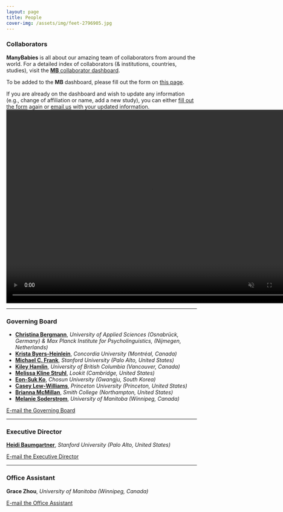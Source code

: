 ```yaml
---
layout: page
title: People
cover-img: /assets/img/feet-2796905.jpg
---
```


<!---
To do:
- update funding information? MB2 Grant?
--->

### Collaborators   
**ManyBabies** is all about our amazing team of collaborators from around the world. For a detailed index of collaborators (& institutions, countries, studies), visit the [**MB** collaborator dashboard](https://manybabies.shinyapps.io/shiny_mb_map/). 

To be added to the **MB** dashboard, please fill out the form on [this page]({{site.baseurl}}/map/).

If you are already on the dashboard and wish to update any information (e.g., change of affiliation or name, add a new study), you can either [fill out the form]({{site.baseurl}}/map/) again or [email us](mailto:manybabiesconsortium@gmail.com) with your updated information.
<a href="{{site.baseurl}}{% link map.md %}" class="image">
    <video muted autoplay="autoplay" loop="loop" width="768" height="512">
      <source src="/assets/img/dashboard_overview.mp4" type="video/mp4">  
    </video>
</a>

***
### Governing Board

* [**Christina Bergmann**](https://www.mpi.nl/people/bergmann-christina), *University of Applied Sciences (Osnabrück, Germany) & Max Planck Institute for Psycholinguistics, (Nijmegen, Netherlands)*
* [**Krista Byers-Heinlein**](https://www.concordia.ca/artsci/psychology/faculty.html?fpid=krista-byers-heinlein), *Concordia University (Montréal, Canada)*
* [**Michael C. Frank**](https://web.stanford.edu/~mcfrank/), *Stanford University (Palo Alto, United States)*
* [**Kiley Hamlin**](https://psych.ubc.ca/profile/kiley-hamlin/), *University of British Columbia (Vancouver, Canada)*
* [**Melissa Kline Struhl**](http://www.melissaklinestruhl.com), *Lookit (Cambridge, United States)*
* [**Eon-Suk Ko**](https://sites.google.com/site/eonsuk/), *Chosun University (Gwangju, South Korea)*
* [**Casey Lew-Williams**](https://psych.princeton.edu/person/casey-lew-williams), *Princeton University (Princeton, United States)*
* [**Brianna McMillan**](https://www.smith.edu/academics/faculty/brianna-mcmillan), *Smith College (Northampton, United States)*
* [**Melanie Soderstrom**](https://home.cc.umanitoba.ca/~soderstr/), *University of Manitoba (Winnipeg, Canada)*

[E-mail the Governing Board](mailto:manybabies-gb@mailman.stanford.edu)

***

### Executive Director   

[**Heidi Baumgartner**](https://www-csli.stanford.edu/people/baumgartner-heidi), *Stanford University (Palo Alto, United States)*

[E-mail the Executive Director](mailto:manybabies.director@gmail.com)

***

### Office Assistant   
**Grace Zhou**, *University of Manitoba (Winnipeg, Canada)* 

[E-mail the Office Assistant](mailto:grace.zhou@umanitoba.ca)




